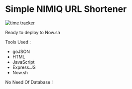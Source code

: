 # Simple NIMIQ URL Shortener
[![time tracker](https://wakatime.com/badge/github/Albermonte/nimiq-shortener.svg)](https://wakatime.com/badge/github/Albermonte/nimiq-shortener)

Ready to deploy to Now.sh

Tools Used : 

- goJSON
- HTML
- JavaScript
- Express.JS
- Now.sh

No Need Of Database !
